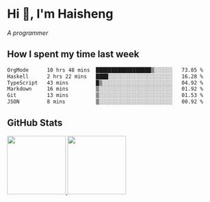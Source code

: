 
# Hi 👋, I'm Haisheng

*A programmer*

<!---
## What I'm reading

[Reading list](https://freizl.github.io/info/books.html)
-->

## How I spent my time last week

<!--START_SECTION:waka-->

```txt
OrgMode      10 hrs 48 mins  ██████████████████▒░░░░░░   73.85 %
Haskell      2 hrs 22 mins   ████░░░░░░░░░░░░░░░░░░░░░   16.28 %
TypeScript   43 mins         █▒░░░░░░░░░░░░░░░░░░░░░░░   04.92 %
Markdown     16 mins         ▒░░░░░░░░░░░░░░░░░░░░░░░░   01.92 %
Git          13 mins         ▒░░░░░░░░░░░░░░░░░░░░░░░░   01.53 %
JSON         8 mins          ▒░░░░░░░░░░░░░░░░░░░░░░░░   00.92 %
```

<!--END_SECTION:waka-->

## GitHub Stats

<a href="https://github.com/hw202207">
  <img height="137px" src="https://github-readme-stats.vercel.app/api?username=freizl&hide_title=false&hide_border=true&show_icons=true&include_all_commits=true&count_private=true&line_height=21&theme=" />
  <img height="137px" src="https://github-readme-stats.vercel.app/api/top-langs/?username=freizl&hide_title=true&hide_border=true&layout=compact&langs_count=6&theme=" />
</a>
